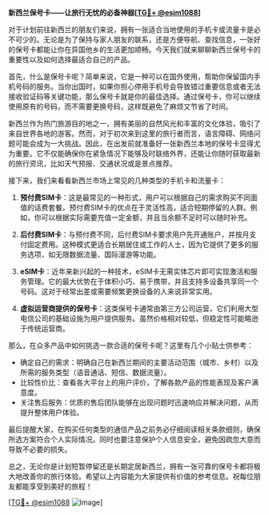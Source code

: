 **新西兰保号卡——让旅行无忧的必备神器[[TG💪+ @esim1088](https://t.me/s/esim1088)]**

对于计划前往新西兰的朋友们来说，拥有一张适合当地使用的手机卡或流量卡是必不可少的。无论是为了保持与家人朋友的联系，还是方便导航、查找信息，一张好的保号卡都能让你在异国他乡的生活更加顺畅。今天我们就来聊聊新西兰保号卡的重要性以及如何选择最适合自己的产品。

首先，什么是保号卡呢？简单来说，它是一种可以在国外使用，帮助你保留国内手机号码的服务。当你出国时，如果你担心停用手机号会导致错过重要信息或者无法接收验证码等关键功能，那么保号卡就是你的最佳选择。通过保号卡，你可以继续使用原有的号码，而不需要更换号码，这样既避免了麻烦又节省了时间。

新西兰作为热门旅游目的地之一，拥有美丽的自然风光和丰富的文化体验，吸引了来自世界各地的游客。然而，对于初次来到这里的旅行者而言，语言障碍、网络问题可能会成为一大挑战。因此，在出发前就准备好一张新西兰本地的保号卡显得尤为重要。它不仅能确保你在紧急情况下能够及时联络外界，还能让你随时获取最新的旅行资讯，比如天气预报、交通状况或是景点推荐。

接下来，我们来看看新西兰市场上常见的几种类型的手机卡和流量卡：

1. **预付费SIM卡**：这是最常见的一种形式，用户可以根据自己的需求购买不同面值的话费套餐。预付费SIM卡的优点在于灵活性高，适合短期停留的人群。例如，你可以根据实际需要充值一定金额，并且当余额不足时可以随时补充。

2. **后付费SIM卡**：与预付费不同，后付费SIM卡要求用户先开通账户，并按月支付固定费用。这种模式更适合长期居住或工作的人士，因为它提供了更多的服务选项，如无限数据流量、国际漫游等功能。

3. **eSIM卡**：近年来新兴起的一种技术，eSIM卡无需实体芯片即可实现激活和服务管理。它的最大优势在于体积小巧、易于携带，并且支持多设备共享同一个号码。这对于经常出差或需要频繁更换设备的人来说非常实用。

4. **虚拟运营商提供的保号卡**：这类保号卡通常由第三方公司运营，它们利用大型电信公司的基础设施为用户提供服务。虽然价格相对较低，但稳定性可能略逊于传统运营商。

那么，在众多产品中如何挑选一款合适的保号卡呢？这里有几个小贴士供参考：
- 确定自己的需求：明确自己在新西兰期间的主要活动范围（城市、乡村）以及所需的服务类型（语音通话、短信、数据流量）。
- 比较性价比：查看各大平台上的用户评价，了解各款产品的性能表现及客户满意度。
- 关注售后服务：优质的售后团队能够在出现问题时迅速响应并解决问题，从而提升整体用户体验。

最后提醒大家，在购买任何类型的通信产品之前务必仔细阅读相关条款细则，确保所选方案符合个人实际情况。同时也要注意保护个人信息安全，避免因疏忽大意而导致不必要的损失。

总之，无论你是计划短暂停留还是长期定居新西兰，拥有一张可靠的保号卡都将极大地改善你的旅行体验。希望以上内容能为大家提供有价值的参考信息。祝每位朋友都能享受到美好的旅程！

[[TG💪+ @esim1088](https://t.me/s/esim1088) ![Image](https://i.postimg.cc/4NQfJmqS/Snipaste-2025-05-13-00-14-12.png)]